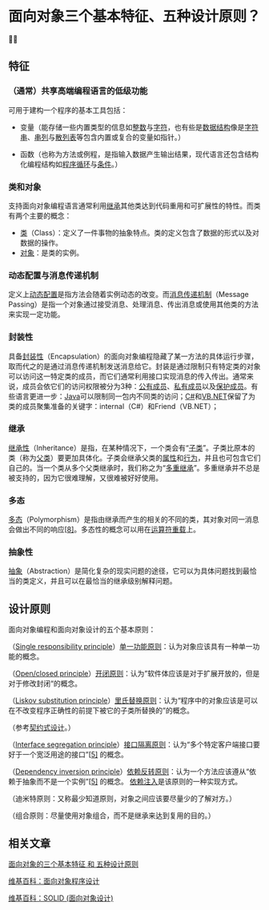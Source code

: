 # 面向对象三个基本特征、五种设计原则？

🍎🍎

## 特征

### （通常）共享高端编程语言的低级功能

可用于建构一个程序的基本工具包括：

- 变量（能存储一些内置类型的信息如[整数](https://zh.wikipedia.org/wiki/%E6%95%B4%E6%95%B0)与[字符](https://zh.wikipedia.org/wiki/%E5%AD%97%E7%AC%A6)，也有些是[数据结构](https://zh.wikipedia.org/wiki/%E8%B3%87%E6%96%99%E7%B5%90%E6%A7%8B)像是[字符串](https://zh.wikipedia.org/wiki/%E5%AD%97%E7%AC%A6%E4%B8%B2)、[串列](https://zh.wikipedia.org/wiki/%E4%B8%B2%E5%88%97_(%E6%8A%BD%E8%B1%A1%E8%B3%87%E6%96%99%E5%9E%8B%E5%88%A5))与[散列表](https://zh.wikipedia.org/wiki/%E5%93%88%E5%B8%8C%E8%A1%A8)等包含内置或复合的变量如指针。）

- 函数（也称为方法或例程，是指输入数据产生输出结果，现代语言还包含结构化编程结构如[程序循环](https://zh.wikipedia.org/wiki/%E7%A8%8B%E5%BC%8F%E8%BF%B4%E5%9C%88)与[条件](https://zh.wikipedia.org/wiki/%E6%9D%A1%E4%BB%B6)。）

### 类和对象

支持面向对象编程语言通常利用[继承](https://zh.wikipedia.org/wiki/%E7%BB%A7%E6%89%BF_(%E8%AE%A1%E7%AE%97%E6%9C%BA%E7%A7%91%E5%AD%A6))其他类达到代码重用和可扩展性的特性。而类有两个主要的概念：

- [类](https://zh.wikipedia.org/wiki/%E7%B1%BB_(%E8%AE%A1%E7%AE%97%E6%9C%BA%E7%A7%91%E5%AD%A6))（Class）：定义了一件事物的抽象特点。类的定义包含了数据的形式以及对数据的操作。
- [对象](https://zh.wikipedia.org/wiki/%E5%AF%B9%E8%B1%A1_(%E8%AE%A1%E7%AE%97%E6%9C%BA%E7%A7%91%E5%AD%A6))：是类的实例。

### 动态配置与消息传递机制

定义上[动态配置](https://zh.wikipedia.org/w/index.php?title=%E5%8B%95%E6%85%8B%E9%85%8D%E7%BD%AE&action=edit&redlink=1)是指方法会随着实例动态的改变。而[消息传递机制](https://zh.wikipedia.org/wiki/%E8%A8%8A%E6%81%AF%E5%82%B3%E9%81%9E_(%E8%BB%9F%E9%AB%94))（Message Passing）是指一个对象通过接受消息、处理消息、传出消息或使用其他类的方法来实现一定功能。

### 封装性

具备[封装性](https://zh.wikipedia.org/wiki/%E5%B0%81%E8%A3%9D_(%E7%89%A9%E4%BB%B6%E5%B0%8E%E5%90%91%E7%A8%8B%E5%BC%8F%E8%A8%AD%E8%A8%88))（Encapsulation）的面向对象编程隐藏了某一方法的具体运行步骤，取而代之的是通过消息传递机制发送消息给它。封装是通过限制只有特定类的对象可以访问这一特定类的成员，而它们通常利用接口实现消息的传入传出。通常来说，成员会依它们的访问权限被分为3种：[公有成员](https://zh.wikipedia.org/w/index.php?title=%E5%85%AC%E6%9C%89%E6%88%90%E5%93%A1&action=edit&redlink=1)、[私有成员](https://zh.wikipedia.org/w/index.php?title=%E7%A7%81%E6%9C%89%E6%88%90%E5%93%A1&action=edit&redlink=1)以及[保护成员](https://zh.wikipedia.org/w/index.php?title=%E4%BF%9D%E8%AD%B7%E6%88%90%E5%93%A1&action=edit&redlink=1)。有些语言更进一步：[Java](https://zh.wikipedia.org/wiki/Java)可以限制同一包内不同类的访问；[C#](https://zh.wikipedia.org/wiki/C%E2%99%AF)和[VB.NET](https://zh.wikipedia.org/wiki/VB.NET)保留了为类的成员聚集准备的关键字：internal（C#）和Friend（VB.NET）；

### 继承

[继承性](https://zh.wikipedia.org/wiki/%E7%BB%A7%E6%89%BF%E6%80%A7)（Inheritance）是指，在某种情况下，一个类会有“[子类](https://zh.wikipedia.org/wiki/%E5%AD%90%E7%B1%BB)”。子类比原本的类（称为[父类](https://zh.wikipedia.org/w/index.php?title=%E7%88%B6%E7%B1%BB&action=edit&redlink=1)）要更加具体化。子类会继承父类的[属性](https://zh.wikipedia.org/w/index.php?title=%E5%B1%9E%E6%80%A7_(%E8%AE%A1%E7%AE%97%E6%9C%BA%E7%A7%91%E5%AD%A6)&action=edit&redlink=1)和[行为](https://zh.wikipedia.org/wiki/%E8%A1%8C%E4%B8%BA)，并且也可包含它们自己的。当一个类从多个父类继承时，我们称之为“[多重继承](https://zh.wikipedia.org/wiki/%E5%A4%9A%E9%87%8D%E7%BB%A7%E6%89%BF)”。多重继承并不总是被支持的，因为它很难理解，又很难被好好使用。

### 多态

[多态](https://zh.wikipedia.org/wiki/%E5%A4%9A%E5%9E%8B_(%E7%89%A9%E4%BB%B6%E5%B0%8E%E5%90%91%E7%A8%8B%E5%BC%8F%E8%A8%AD%E8%A8%88))（Polymorphism）是指由继承而产生的相关的不同的类，其对象对同一消息会做出不同的响应[[8\]](https://zh.wikipedia.org/wiki/%E9%9D%A2%E5%90%91%E5%AF%B9%E8%B1%A1%E7%A8%8B%E5%BA%8F%E8%AE%BE%E8%AE%A1#cite_note-8)。多态性的概念可以用在[运算符重载](https://zh.wikipedia.org/wiki/%E8%BF%90%E7%AE%97%E7%AC%A6%E9%87%8D%E8%BD%BD)上。

### 抽象性

[抽象](https://zh.wikipedia.org/wiki/%E6%8A%BD%E8%B1%A1%E5%8C%96_(%E8%A8%88%E7%AE%97%E6%A9%9F%E7%A7%91%E5%AD%B8))（Abstraction）是简化复杂的现实问题的途径，它可以为具体问题找到最恰当的类定义，并且可以在最恰当的继承级别解释问题。

## 设计原则

面向对象编程和面向对象设计的五个基本原则：

（[Single responsibility principle](https://en.wikipedia.org/wiki/Single_responsibility_principle)）[单一功能原则](https://zh.wikipedia.org/wiki/%E5%8D%95%E4%B8%80%E5%8A%9F%E8%83%BD%E5%8E%9F%E5%88%99)：认为对象应该具有一种单一功能的概念。

（[Open/closed principle](https://en.wikipedia.org/wiki/Open/closed_principle)）[开闭原则](https://zh.wikipedia.org/wiki/%E5%BC%80%E9%97%AD%E5%8E%9F%E5%88%99)：认为”软件体应该是对于扩展开放的，但是对于修改封闭“的概念。

（[Liskov substitution principle](https://en.wikipedia.org/wiki/Liskov_substitution_principle)）[里氏替换原则](https://zh.wikipedia.org/wiki/%E9%87%8C%E6%B0%8F%E6%9B%BF%E6%8D%A2%E5%8E%9F%E5%88%99)：认为“程序中的对象应该是可以在不改变程序正确性的前提下被它的子类所替换的”的概念。

（参考[契约式设计](https://zh.wikipedia.org/wiki/%E5%A5%91%E7%BA%A6%E5%BC%8F%E8%AE%BE%E8%AE%A1)。）

（[Interface segregation principle](https://en.wikipedia.org/wiki/Interface_segregation_principle)）[接口隔离原则](https://zh.wikipedia.org/wiki/%E6%8E%A5%E5%8F%A3%E9%9A%94%E7%A6%BB%E5%8E%9F%E5%88%99)：认为“多个特定客户端接口要好于一个宽泛用途的接口”[[5\]](https://zh.wikipedia.org/wiki/SOLID_(%E9%9D%A2%E5%90%91%E5%AF%B9%E8%B1%A1%E8%AE%BE%E8%AE%A1)#cite_note-martin-design-principles-5) 的概念。

（[Dependency inversion principle](https://en.wikipedia.org/wiki/Dependency_inversion_principle)）[依赖反转原则](https://zh.wikipedia.org/wiki/%E4%BE%9D%E8%B5%96%E5%8F%8D%E8%BD%AC%E5%8E%9F%E5%88%99)：认为一个方法应该遵从“依赖于抽象而不是一个实例”[[5\]](https://zh.wikipedia.org/wiki/SOLID_(%E9%9D%A2%E5%90%91%E5%AF%B9%E8%B1%A1%E8%AE%BE%E8%AE%A1)#cite_note-martin-design-principles-5) 的概念。
[依赖注入](https://zh.wikipedia.org/wiki/%E4%BE%9D%E8%B5%96%E6%B3%A8%E5%85%A5)是该原则的一种实现方式。

（迪米特原则：又称最少知道原则，对象之间应该要尽量少的了解对方。）

（组合原则：尽量使用对象组合，而不是继承来达到复用的目的。）

## 相关文章

[面向对象的三个基本特征 和 五种设计原则](https://blog.csdn.net/cancan8538/article/details/8057095)

[维基百科：面向对象程序设计](https://zh.wikipedia.org/wiki/%E9%9D%A2%E5%90%91%E5%AF%B9%E8%B1%A1%E7%A8%8B%E5%BA%8F%E8%AE%BE%E8%AE%A1#%E6%8A%BD%E8%B1%A1%E6%80%A7)

[维基百科：SOLID (面向对象设计)](https://zh.wikipedia.org/wiki/SOLID_(%E9%9D%A2%E5%90%91%E5%AF%B9%E8%B1%A1%E8%AE%BE%E8%AE%A1))
